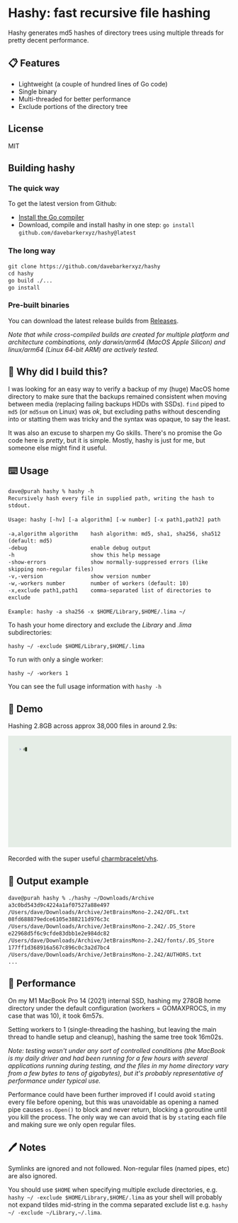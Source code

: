 # Hashy: fast recursive file hashing

Hashy generates md5 hashes of directory trees using multiple threads for pretty decent performance.

## 📋 Features

- Lightweight (a couple of hundred lines of Go code)
- Single binary
- Multi-threaded for better performance
- Exclude portions of the directory tree

## License

MIT

## Building hashy

### The quick way 

To get the latest version from Github:

- [Install the Go compiler](https://go.dev/doc/install)
- Download, compile and install hashy in one step: `go install github.com/davebarkerxyz/hashy@latest`


### The long way

```
git clone https://github.com/davebarkerxyz/hashy
cd hashy
go build ./...
go install
```

### Pre-built binaries

You can download the latest release builds from [Releases](https://github.com/davebarkerxyz/hashy/releases).

*Note that while cross-compiled builds are created for multiple platform and architecture combinations, only darwin/arm64 (MacOS Apple Silicon) and linux/arm64 (Linux 64-bit ARM) are actively tested.*

## 🧐 Why did I build this?

I was looking for an easy way to verify a backup of my (huge) MacOS home directory to make sure that the backups remained consistent when moving between media (replacing failing backups HDDs with SSDs). `find` piped to `md5` (or `md5sum` on Linux) was *ok*, but excluding paths without descending into or statting them was tricky and the syntax was opaque, to say the least.

It was also an excuse to sharpen my Go skills. There's no promise the Go code here is *pretty*, but it is simple. Mostly, hashy is just for me, but someone else might find it useful.

## ⌨️ Usage

```
dave@purah hashy % hashy -h
Recursively hash every file in supplied path, writing the hash to stdout.

Usage: hashy [-hv] [-a algorithm] [-w number] [-x path1,path2] path

-a,algorithm algorithm    hash algorithm: md5, sha1, sha256, sha512 (default: md5)
-debug                    enable debug output
-h                        show this help message
-show-errors              show normally-suppressed errors (like skipping non-regular files)
-v,-version               show version number
-w,-workers number        number of workers (default: 10)
-x,exclude path1,path1    comma-separated list of directories to exclude

Example: hashy -a sha256 -x $HOME/Library,$HOME/.lima ~/
```

To hash your home directory and exclude the *Library* and *.lima* subdirectories:

```
hashy ~/ -exclude $HOME/Library,$HOME/.lima
```

To run with only a single worker:

```
hashy ~/ -workers 1
```

You can see the full usage information with `hashy -h`

## 📼 Demo

Hashing 2.8GB across approx 38,000 files in around 2.9s:

![Animated terminal recording showing hashy hashing a large number of files very quickly](docs/hashy.gif)

Recorded with the super useful [charmbracelet/vhs](https://github.com/charmbracelet/vhs).

## 📖 Output example

```
dave@purah hashy % ./hashy ~/Downloads/Archive
a3c0bd543d9c4224a1af07527a88e497 /Users/dave/Downloads/Archive/JetBrainsMono-2.242/OFL.txt
08fd688879edce6105e388211d976c3c /Users/dave/Downloads/Archive/JetBrainsMono-2.242/.DS_Store
e22968d5f6c9cfde83dbb1e2e984dc82 /Users/dave/Downloads/Archive/JetBrainsMono-2.242/fonts/.DS_Store
177ff1d368916a567c896c0c3a2d7bc4 /Users/dave/Downloads/Archive/JetBrainsMono-2.242/AUTHORS.txt
...
```

## 🐆 Performance

On my M1 MacBook Pro 14 (2021) internal SSD, hashing my 278GB home directory under the default configuration (workers = GOMAXPROCS, in my case that was 10), it took 6m57s.

Setting workers to 1 (single-threading the hashing, but leaving the main thread to handle setup and cleanup), hashing the same tree took 16m02s.

*Note: testing wasn't under any sort of controlled conditions (the MacBook is my daily driver and had been running for a few hours with several applications running during testing, and the files in my home directory vary from a few bytes to tens of gigabytes), but it's probably representative of performance under typical use.*

Performance could have been further improved if I could avoid `stat`ing every file before opening, but this was unavoidable as opening a named pipe causes `os.Open()` to block and never return, blocking a goroutine until you kill the process. The only way we can avoid that is by `stat`ing each file and making sure we only open regular files.

## 🖊️ Notes

Symlinks are ignored and not followed. Non-regular files (named pipes, etc) are also ignored.

You should use `$HOME` when specifying multiple exclude directories, e.g. `hashy ~/ -exclude $HOME/Library,$HOME/.lima` as your shell will probably not expand tildes mid-string in the comma separated exclude list e.g. `hashy ~/ -exclude ~/Library,~/.lima`.

